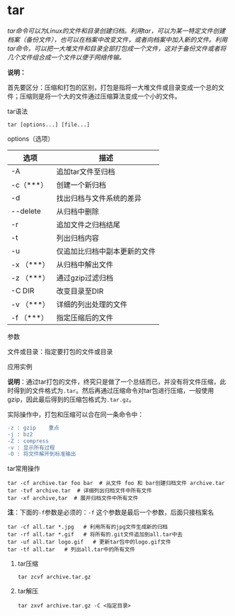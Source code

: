 # tar

*tar命令可以为Linux的文件和目录创建归档。利用tar，可以为某一特定文件创建档案（备份文件），也可以在档案中改变文件，或者向档案中加入新的文件。利用tar命令，可以把一大堆文件和目录全部打包成一个文件，这对于备份文件或者将几个文件组合成一个文件以便于网络传输。*



**说明：**

首先要区分：压缩和打包的区别，打包是指将一大堆文件或目录变成一个总的文件；压缩则是将一个大的文件通过压缩算法变成一个小的文件。



tar语法

```
tar [options...] [file...]
```



options（选项）

| 选项       | 描述                         |
| ---------- | ---------------------------- |
| -A         | 追加tar文件至归档            |
| -c（***）  | 创建一个新归档               |
| -d         | 找出归档与文件系统的差异     |
| --delete   | 从归档中删除                 |
| -r         | 追加文件之归档结尾           |
| -t         | 列出归档内容                 |
| -u         | 仅追加比归档中副本更新的文件 |
| -x （***） | 从归档中解出文件             |
| -z （***） | 通过gzip过滤归档             |
| -C DIR     | 改变目录至DIR                |
| -v （***） | 详细的列出处理的文件         |
| -f （***） | 指定压缩后的文件             |



参数

文件或目录：指定要打包的文件或目录



应用实例

**说明**：通过tar打包的文件，终究只是做了一个总结而已，并没有将文件压缩，此时得到的文件格式为`.tar`。然后再通过压缩命令对tar包进行压缩，一般使用gzip，因此最后得到的压缩包格式为`.tar.gz`。

实际操作中，打包和压缩可以合在同一条命令中：

```diff
-z : gzip    重点
-j : bz2
-Z : compress
-v : 显示所有过程
-O : 将文件解开到标准输出
```



tar常用操作

```shell
tar -cf archive.tar foo bar  # 从文件 foo 和 bar创建归档文件 archive.tar
tar -tvf archive.tar  # 详细列出归档文件中所有文件
tar -xf archive,tar  # 展开归档文件中所有文件
```

**注**：下面的`-f`参数是必须的：`-f` 这个参数是最后一个参数，后面只接档案名

```shell
tar -cf all.tar *.jpg   # 利用所有的jpg文件生成新的归档
tar -rf all.tar *.gif   # 将所有的.git文件追加到all.tar中去
tar -uf all.tar logo.gif   # 更新tar包中的logo.gif文件
tar -tf all.tar   # 列出all.tar中的所有文件
```

1. tar压缩

   `tar zcvf archive.tar.gz `

2. tar解压

   `tar zxvf archive.tar.gz -C <指定目录>`